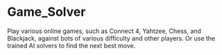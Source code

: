 # Game_Solver
Play various online games, such as Connect 4, Yahtzee, Chess, and Blackjack, against bots of various difficulty and other players. Or use the trained AI solvers to find the next best move.

